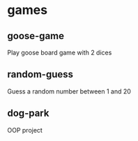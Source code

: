 # games

## goose-game

Play goose board game with 2 dices

## random-guess

Guess a random number between 1 and 20

## dog-park

OOP project